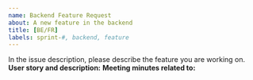 ```yaml
---
name: Backend Feature Request
about: A new feature in the backend
title: [BE/FR]
labels: sprint-#, backend, feature
---
```


In the issue description, please describe the feature you are working on.
**User story and description:**
**Meeting minutes related to:**